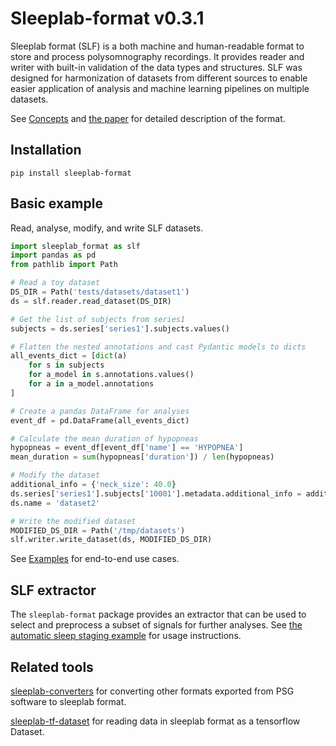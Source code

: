 # Sleeplab-format v0.3.1

Sleeplab format (SLF) is a both machine and human-readable format to store and process polysomnography recordings. It provides reader and writer with built-in validation of the data types and structures. SLF was designed for harmonization of datasets from different sources to enable easier application of analysis and machine learning pipelines on multiple datasets.

See [Concepts](concepts.md) and [the paper](https://arxiv.org/abs/2402.06702v1) for detailed description of the format.

## Installation

```console
pip install sleeplab-format
```

## Basic example

Read, analyse, modify, and write SLF datasets.

``` py
import sleeplab_format as slf
import pandas as pd
from pathlib import Path

# Read a toy dataset
DS_DIR = Path('tests/datasets/dataset1')
ds = slf.reader.read_dataset(DS_DIR)

# Get the list of subjects from series1
subjects = ds.series['series1'].subjects.values()

# Flatten the nested annotations and cast Pydantic models to dicts
all_events_dict = [dict(a)
    for s in subjects
    for a_model in s.annotations.values()
    for a in a_model.annotations
]

# Create a pandas DataFrame for analyses
event_df = pd.DataFrame(all_events_dict)

# Calculate the mean duration of hypopneas
hypopneas = event_df[event_df['name'] == 'HYPOPNEA']
mean_duration = sum(hypopneas['duration']) / len(hypopneas)

# Modify the dataset
additional_info = {'neck_size': 40.0}
ds.series['series1'].subjects['10001'].metadata.additional_info = additional_info
ds.name = 'dataset2'

# Write the modified dataset
MODIFIED_DS_DIR = Path('/tmp/datasets')
slf.writer.write_dataset(ds, MODIFIED_DS_DIR)
```

See [Examples](examples/automatic_sleep_staging.md) for end-to-end use cases.

## SLF extractor

The `sleeplab-format` package provides an extractor that can be used to select and preprocess a subset of signals for further analyses. See [the automatic sleep staging example](examples/automatic_sleep_staging.md#extract-and-preprocess-a-subset-of-the-signals) for usage instructions.

## Related tools

[sleeplab-converters](https://github.com/UEF-SmartSleepLab/sleeplab-converters) for converting other formats exported from PSG software to sleeplab format.

[sleeplab-tf-dataset](https://github.com/UEF-SmartSleepLab/sleeplab-tf-dataset) for reading data in sleeplab format as a tensorflow Dataset.
